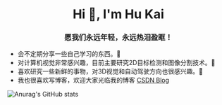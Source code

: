 <h1 align="center">Hi 👋, I'm Hu Kai</h1>
<h3 align="center">愿我们永远年轻，永远热泪盈眶！</h3>



* 会不定期分享一些自己学习的东西。🤔
* 对计算机视觉非常感兴趣，目前主要研究2D目标检测和图像分割技术。🤪
* 喜欢研究一些新鲜的事物，对3D视觉和自动驾驶方向也很感兴趣。🎊
* 我也很喜欢写博客，欢迎大家光临我的博客 [CSDN Blog](https://blog.csdn.net/qq_38253797) 

![Anurag's GitHub stats](https://github-readme-stats.vercel.app/api?username=HuKai97&theme=vue&show_icons=true)


